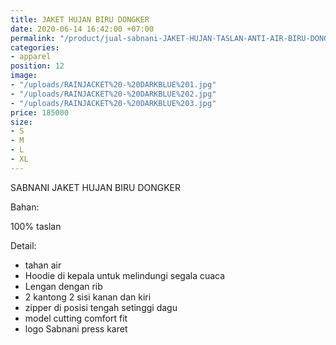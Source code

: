 ```yaml
---
title: JAKET HUJAN BIRU DONGKER
date: 2020-06-14 16:42:00 +07:00
permalink: "/product/jual-sabnani-JAKET-HUJAN-TASLAN-ANTI-AIR-BIRU-DONGKER.html"
categories:
- apparel
position: 12
image:
- "/uploads/RAINJACKET%20-%20DARKBLUE%201.jpg"
- "/uploads/RAINJACKET%20-%20DARKBLUE%202.jpg"
- "/uploads/RAINJACKET%20-%20DARKBLUE%203.jpg"
price: 185000
size:
- S
- M
- L
- XL
---
```


SABNANI
JAKET HUJAN BIRU DONGKER

Bahan:

100% taslan

Detail:

- tahan air
- Hoodie di kepala untuk melindungi segala cuaca
- Lengan dengan rib
- 2 kantong 2 sisi kanan dan kiri
- zipper di posisi tengah setinggi dagu
- model cutting comfort fit
- logo Sabnani press karet